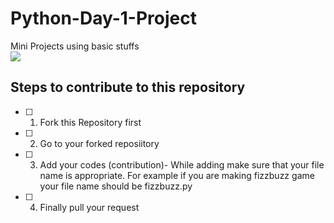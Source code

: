 # Python-Day-1-Project
Mini Projects using basic stuffs
<br>
<img src="C:\Users\moni\Desktop\DSC\repo.png"/>

## Steps to contribute to this repository
- [ ] 1. Fork this Repository first
- [ ] 2. Go to your forked reposiitory
- [ ] 3. Add your codes (contribution)- While adding make sure that your file name is appropriate. For example if you are making fizzbuzz game your file name should be fizzbuzz.py
- [ ] 4. Finally pull your request
